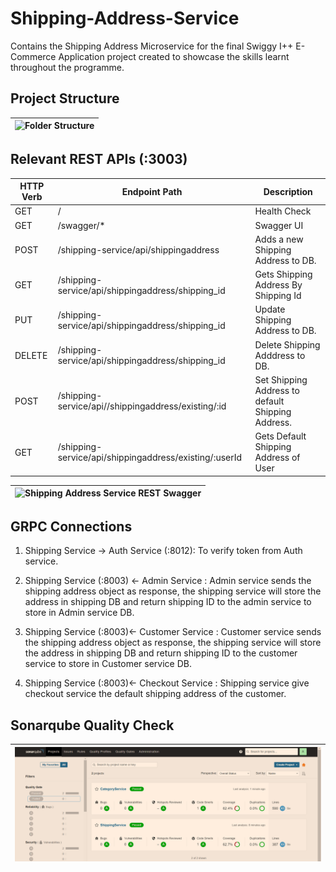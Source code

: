 # Shipping-Address-Service

Contains the Shipping Address Microservice for the final Swiggy I++ E-Commerce Application project created to showcase the skills learnt throughout the programme.

## Project Structure

| ![Folder Structure]() |
| --- |

## Relevant REST APIs (:3003)

| HTTP Verb  | Endpoint Path                                          |  Description                                       |
| ---------- | ------------------------------------------------------ | -------------------------------------------------- |
| GET        | /                                                      | Health Check                                       |
| GET        | /swagger/\*                                            | Swagger UI                                         |
| POST       | /shipping-service/api/shippingaddress                  | Adds a new Shipping Address to DB.                 |
| GET        | /shipping-service/api/shippingaddress/shipping_id      | Gets Shipping Address By Shipping Id         |
| PUT        | /shipping-service/api/shippingaddress/shipping_id      | Update Shipping Address to DB.                     |
| DELETE     | /shipping-service/api/shippingaddress/shipping_id      | Delete Shipping Adddress to DB.                    |
| POST       | /shipping-service/api//shippingaddress/existing/:id    | Set Shipping Address to default Shipping Address.  |
| GET        | /shipping-service/api/shippingaddress/existing/:userId | Gets Default Shipping Address of User              |

| ![Shipping Address Service REST Swagger]() |
| ---------- |

## GRPC Connections

1. Shipping Service -> Auth Service (:8012): To verify token from Auth service.

2. Shipping Service (:8003) <- Admin Service : Admin service sends the shipping address object as response, the shipping service will store the address in shipping DB and return shipping ID to the admin service to store in Admin service DB.

3. Shipping Service (:8003)<- Customer Service : Customer service sends the shipping address object as response, the shipping service will store the address in shipping DB and return shipping ID to the customer service to store in Customer service DB.

4. Shipping Service (:8003)<- Checkout Service : Shipping service give checkout service the default shipping address of the customer.

## Sonarqube Quality Check

| ![Sonarqube Quality Dashboard](sonar.png) |
| ---------- |


